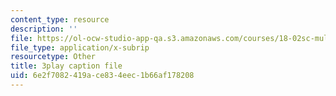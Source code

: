```yaml
---
content_type: resource
description: ''
file: https://ol-ocw-studio-app-qa.s3.amazonaws.com/courses/18-02sc-multivariable-calculus-fall-2010/6e2f7082419ace834eec1b66af178208_vnWXYI4UQrs.srt
file_type: application/x-subrip
resourcetype: Other
title: 3play caption file
uid: 6e2f7082-419a-ce83-4eec-1b66af178208
---
```

